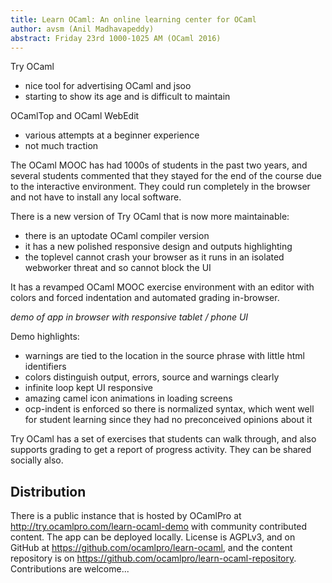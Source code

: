 ```yaml
---
title: Learn OCaml: An online learning center for OCaml
author: avsm (Anil Madhavapeddy)
abstract: Friday 23rd 1000-1025 AM (OCaml 2016)
---
```


Try OCaml
* nice tool for advertising OCaml and jsoo
* starting to show its age and is difficult to maintain

OCamlTop and OCaml WebEdit
* various attempts at a beginner experience
* not much traction

The OCaml MOOC has had 1000s of students in the past two years, and several
students commented that they stayed for the end of the course due to the
interactive environment. They could run completely in the browser and not have
to install any local software.

There is a new version of Try OCaml that is now more maintainable:
* there is an uptodate OCaml compiler version
* it has a new polished responsive design and outputs highlighting
* the toplevel cannot crash your browser as it runs in an isolated webworker
  threat and so cannot block the UI

It has a revamped OCaml MOOC exercise environment with an editor with colors
and forced indentation and automated grading in-browser.

*demo of app in browser with responsive tablet / phone UI*

Demo highlights:
* warnings are tied to the location in the source phrase with little html identifiers
* colors distinguish output, errors, source and warnings clearly
* infinite loop kept UI responsive
* amazing camel icon animations in loading screens
* ocp-indent is enforced so there is normalized syntax, which went well for student learning since they had no preconceived opinions about it

Try OCaml has a set of exercises that students can walk through, and also
supports grading to get a report of progress activity.  They can be shared socially also.

## Distribution

There is a public instance that is hosted by OCamlPro at <http://try.ocamlpro.com/learn-ocaml-demo> with community contributed content.  The app can be deployed locally. License is AGPLv3, and on GitHub at <https://github.com/ocamlpro/learn-ocaml>, and the content repository is on <https://github.com/ocamlpro/learn-ocaml-repository>. Contributions are welcome...

